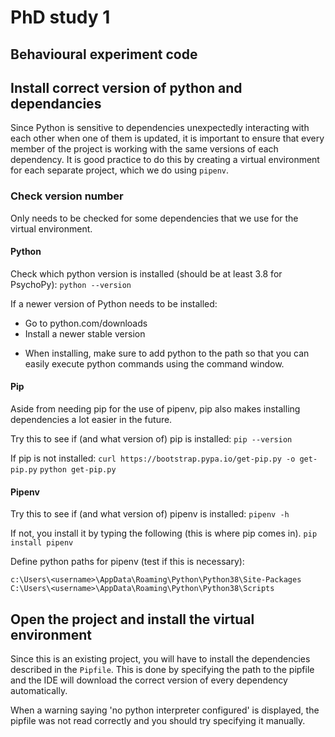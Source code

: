 # PhD study 1
## Behavioural experiment code

## Install correct version of python and dependancies
Since Python is sensitive to dependencies unexpectedly interacting with each other when one of them is updated, it is important to ensure that every member of the project is working with the same versions of each dependency.
It is good practice to do this by creating a virtual environment for each separate project, which we do using `pipenv`.

### Check version number
Only needs to be checked for some dependencies that we use for the virtual environment.

#### Python
Check which python version is installed (should be at least 3.8 for PsychoPy):
`python --version`

If a newer version of Python needs to be installed:
- Go to python.com/downloads
- Install a newer stable version
* When installing, make sure to add python to the path so that you can easily execute python commands using the command window.

#### Pip
Aside from needing pip for the use of pipenv, pip also makes installing dependencies a lot easier in the future.

Try this to see if (and what version of) pip is installed:
`pip --version`

If pip is not installed:
`curl https://bootstrap.pypa.io/get-pip.py -o get-pip.py`
`python get-pip.py`

#### Pipenv
Try this to see if (and what version of) pipenv is installed:
`pipenv -h`

If not, you install it by typing the following (this is where pip comes in).
`pip install pipenv`

Define python paths for pipenv (test if this is necessary):
```
c:\Users\<username>\AppData\Roaming\Python\Python38\Site-Packages
C:\Users\<username>\AppData\Roaming\Python\Python38\Scripts
```

## Open the project and install the virtual environment
Since this is an existing project, you will have to install the dependencies described in the `Pipfile`.
This is done by specifying the path to the pipfile and the IDE will download the correct version of every dependency automatically.

When a warning saying 'no python interpreter configured' is displayed, the pipfile was not read correctly and you should try specifying it manually.